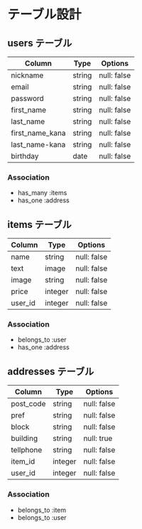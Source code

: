 # テーブル設計

## users テーブル

| Column          | Type    | Options     |
| --------------- | ------  | ----------- |
| nickname        | string  | null: false |
| email           | string  | null: false |
| password        | string  | null: false |
| first_name      | string  | null: false |
| last_name       | string  | null: false |
| first_name_kana | string  | null: false |
| last_name-kana  | string  | null: false |
| birthday        | date    | null: false |

### Association

- has_many :items
- has_one :address

## items テーブル

| Column  | Type       | Options     |
| ------  | ---------- | ----------- |
| name    | string     | null: false |
| text    | image      | null: false |
| image   | string     | null: false |
| price   | integer    | null: false |
| user_id | integer    | null: false |

### Association

- belongs_to :user
- has_one :address

## addresses テーブル

| Column     | Type       | Options     |
| ---------- | ---------- | ----------- |
| post_code  | string     | null: false |
| pref       | string     | null: false |
| block      | string     | null: false |
| building   | string     | null: true  |
| tellphone  | string     | null: false |
| item_id    | integer    | null: false |
| user_id    | integer    | null: false |

### Association

- belongs_to :item
- belongs_to :user

